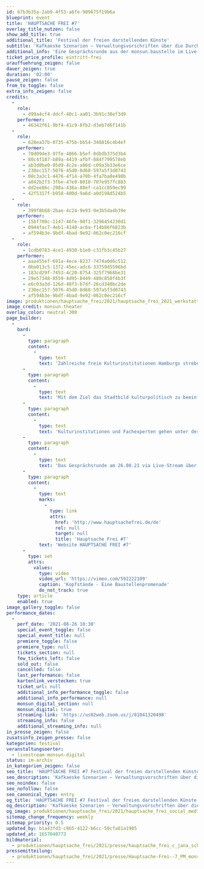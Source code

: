 ```yaml
---
id: 67b3b35a-2ab9-4f53-a6fe-909675f19b6a
blueprint: event
title: 'HAUPTSACHE FREI #7'
overlay_title_nutzen: false
show_add_title: true
additional_title: 'Festival der freien darstellenden Künste'
subtitle: 'Kafkaeske Szenarien – Verwaltungsvorschriften über die Durchführung von Bauaufgaben der Freien und Hansestadt Hamburg (VV-Bau)'
additional_info: 'Eine Gesprächsrunde aus der monsun.baustelle im Live-Stream'
ticket_price_profile: eintritt-frei
urauffuehrung_zeigen: false
dauer_zeigen: true
duration: '02:00'
pause_zeigen: false
from_to_toggle: false
extra_info_zeigen: false
credits:
  -
    role:
      - d99a4cf4-ddcf-40c1-aa01-3b91c38ef3d9
    performer:
      - 46342f61-9bf4-41c9-8fb2-d3eb7d6f141b
  -
    role:
      - 628ea37b-0735-475b-bb54-348816c4b4ef
    performer:
      - 70d094e3-97fe-4866-b5ef-8dbdb375d3b4
      - 80c4f187-b89a-4419-afbf-884f799578eb
      - ab3d0be0-05d9-4c2e-a86d-c09a3b33e6ce
      - 230ec157-5076-45d0-8d68-597a5f3d0743
      - 08c3a3c1-4476-4f14-a70b-4fa7ba8e498b
      - a042b2f3-3fbe-47e9-8010-707e957fc883
      - dd2ee86c-298a-436a-88ef-ca1cc859ec99
      - 42f5317f-b958-400d-9a6d-a0d198d524b5
  -
    role:
      - 399f8b68-2bae-4c24-9e93-9e3b5da4b39e
    performer:
      - 15bf708c-1147-46fe-98f1-3296454230d1
      - 0944fac7-4eb1-4140-ac6a-f14b86f6823b
      - af594b3e-9bdf-4bad-9e92-062c0ec216cf
  -
    role:
      - 1cdb0783-4ce1-4930-b1e0-c31fb3c45b27
    performer:
      - aaa455ef-691a-4ece-8237-7474a0d6c512
      - 0ba013c5-1372-45ec-adc6-33759d5596bd
      - 183cd29f-7453-4c20-8754-325f7968be31
      - 29e57348-8559-4d95-8449-480c850f4b3f
      - e6c03a3d-126d-48f3-b7df-26cd340bc2de
      - 230ec157-5076-45d0-8d68-597a5f3d0743
      - af594b3e-9bdf-4bad-9e92-062c0ec216cf
image: produktionen/hauptsache_frei/2021/hauptsache_frei_2021_werkstattraum.jpg
image_credit: monsun.theater
overlay_color: neutral-300
page_builder:
  -
    bard:
      -
        type: paragraph
        content:
          -
            type: text
            text: 'Zahlreiche freie Kulturinstitutionen Hamburgs streben für ihre Häuser eine bauliche Weiterentwicklung an und beantragen dafür öffentliche Gelder, so auch das monsun.theater für seinen barrierefreien Umbau. Was als vielversprechendes zukunftsweisendes Projekt beginnt, verwandelt sich zunehmend in ein kompliziertes Geflecht von baubehördlichen Auflagen, Prüfungen, Mittelabrufen und Befindlichkeiten aller involvierter Parteien. '
      -
        type: paragraph
        content:
          -
            type: text
            text: 'Mit dem Ziel das Stadtbild kulturpolitisch zu beeinflussen und die vielfältige Kulturlandschaft Hamburgs zu erhalten, beginnt für Kulturinstitutionen oft ein Kampf um die bauliche Umsetzung. Bei öffentlich geförderten Bauvorhaben können die Verwaltungsvorschriften der VV-Bau mit der realen Baustellensituation kollidieren. '
      -
        type: paragraph
        content:
          -
            type: text
            text: 'Kulturinstitutionen und Fachexperten gehen unter der Gesprächsführung des freien Kulturjournalisten Falk Schreiber in den Austausch und die Diskussion: Welche Fallstricke resultieren aus dem baubehördlichen Prozess und den Auflagen der VV-Bau? Bedarf es einer Anpassung des Verfahrenssystems, damit eine geförderte Beratung und Systemsteuerung für Kulturinstitutionen entsteht? Ein Startschuss für eine Initiative, in der Kulturinstitutionen von der Antragstellung bis zum Bauprojektabschluss fachkompetent beraten und begleitet werden. '
      -
        type: paragraph
        content:
          -
            type: text
            text: 'Das Gesprächsrunde am 26.08.21 via Live-Stream über die ZOOM-Plattform des monsun.theaters lädt zum Austausch ein.'
      -
        type: paragraph
        content:
          -
            type: text
            marks:
              -
                type: link
                attrs:
                  href: 'http://www.hauptsachefrei.de/de'
                  rel: null
                  target: null
                  title: 'Hauptsache Frei #7'
            text: 'Website HAUPTSACHE FREI #7'
      -
        type: set
        attrs:
          values:
            type: video
            video_url: 'https://vimeo.com/592222109'
            caption: 'Kopfstände - Eine Baustellenpromenade'
            do_not_track: true
    type: article
    enabled: true
image_gallery_toggle: false
performance_dates:
  -
    perf_date: '2021-08-26 10:30'
    special_event_toggle: false
    special_event_title: null
    premiere_toggle: false
    premiere_type: null
    tickets_section: null
    few_tickets_left: false
    sold_out: false
    cancelled: false
    last_performance: false
    kartenlink_verstecken: true
    ticket_url: null
    additional_info_performance_toggle: false
    additional_info_performance: null
    monsun_digital_section: null
    monsun_digital: true
    streaming-link: 'https://us02web.zoom.us/j/81041320498'
    streaming_info: false
    additional_streaming_info: null
in_presse_zeigen: false
zusatsinfo_zeigen_presse: false
kategorien: festival
veranstaltungsoerter:
  - livestream-monsun-digital
status: im-archiv
in_kategorien_zeigen: false
seo_title: 'HAUPTSACHE FREI #7 Festival der freien darstellenden Künste'
seo_description: 'Kafkaeske Szenarien – Verwaltungsvorschriften über die Durchführung von Bauaufgaben der Freien und Hansestadt Hamburg (VV-Bau), live aus der monsun.baustelle.'
seo_noindex: false
seo_nofollow: false
seo_canonical_type: entry
og_title: 'HAUPTSACHE FREI #7 Festival der freien darstellenden Künste'
og_description: 'Kafkaeske Szenarien – Verwaltungsvorschriften über die Durchführung von Bauaufgaben der Freien und Hansestadt Hamburg (VV-Bau), live aus der monsun.baustelle.'
og_image: produktionen/hauptsache_frei/2021/hauptsache_frei_social_media_image.jpg
sitemap_change_frequency: weekly
sitemap_priority: 0.5
updated_by: b1a43fd3-c865-4122-b6cc-50cfa81a1985
updated_at: 1657040773
bildmaterial:
  - produktionen/hauptsache_frei/2021/presse/hauptsache_frei_c_jana_schwinkendorf_lukas_siemoneit_monsuntheater.zip
pressemitteilung:
  - produktionen/hauptsache_frei/2021/presse/Hauptsache-Frei--7_PM_monsun.pdf
---
```

